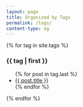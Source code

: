```yaml
---
layout: page
title: Organized by Tags
permalink: /tags/
content-type: eg
---
```


<div>
    {% for tag in site.tags %}
    <div class="pure-u-1 tags">
        <h3 id="{{ tag | first }}">{{ tag | first }}</h3>
        <ul>
        {% for post in tag.last %}
            <li><a href="{{site.baseurl}}{{post.url}}">{{ post.title }}</a></li>
        {% endfor %}
        </ul>
    </div>
    {% endfor %}
    <br/>
    <br/>
</div>
